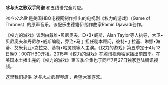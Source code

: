 

**冰与火之歌双手简谱** 和五线谱完全对应。

_冰与火之歌_ 是美国HBO电视网制作推出的电视剧《权力的游戏》（Game of Thrones）的原声音乐。该配乐由德籍伊朗作曲家Ramin
Djawadi创作。

《权力的游戏》该剧由戴维•贝尼奥夫、D•B•威斯、Alan
Taylor等人执导，大卫•贝尼奥夫和丹尼尔•威斯编剧，乔治•马丁担任剧本顾问，彼特•丁拉基、琳娜•海蒂、艾米莉亚•克拉克、基特•哈灵顿等人主演。《权力的游戏》第五季定于4月12日晚9：00在HBO开播。2015年《权力的游戏》在腾讯视频独家播出前四季。在美国本土播出完的《权力的游戏》第五季全集也于同年7月27日独家登陆腾讯视频。

这里我们提供 _冰与火之歌钢琴谱_ ，希望大家喜欢。


